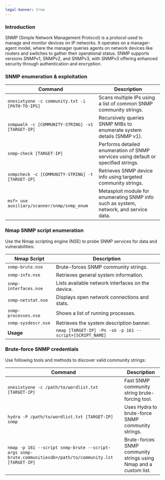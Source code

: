 ```yaml
---
legal-banner: true
---
```


### **Introduction**

SNMP (Simple Network Management Protocol) is a protocol used to manage and monitor devices on IP networks. It operates on a manager-agent model, where the manager queries agents on network devices like routers and switches to gather their operational status. SNMP supports versions SNMPv1, SNMPv2, and SNMPv3, with SNMPv3 offering enhanced security through authentication and encryption.


### **SNMP enumeration & exploitation**

| Command | Description |
|---------|-------------|
| `onesixtyone -c community.txt -i [PATH-TO-IPS]` | Scans multiple IPs using a list of common SNMP community strings. |
| `snmpwalk -c [COMMUNITY-STRING] -v1 [TARGET-IP]` | Recursively queries SNMP MIBs to enumerate system details (SNMP v1). |
| `snmp-check [TARGET-IP]` | Performs detailed enumeration of SNMP services using default or specified strings. |
| `snmpcheck -c [COMMUNITY-STRING] -t [TARGET-IP]` | Retrieves SNMP device info using targeted community strings. |
| `msf> use auxiliary/scanner/snmp/snmp_enum` | Metasploit module for enumerating SNMP info such as system, network, and service data. |


### **Nmap SNMP script enumeration**

Use the Nmap scripting engine (NSE) to probe SNMP services for data and vulnerabilities:

| Nmap Script | Description |
|-------------|-------------|
| `snmp-brute.nse` | Brute-forces SNMP community strings. |
| `snmp-info.nse` | Retrieves general system information. |
| `snmp-interfaces.nse` | Lists available network interfaces on the device. |
| `snmp-netstat.nse` | Displays open network connections and stats. |
| `snmp-processes.nse` | Shows a list of running processes. |
| `snmp-sysdescr.nse` | Retrieves the system description banner. |
| **Usage** | `nmap [TARGET-IP] -Pn -sU -p 161 --script=[SCRIPT_NAME]` |


### **Brute-force SNMP credentials**

Use following tools and methods to discover valid community strings:

| Command | Description |
|---------|-------------|
| `onesixtyone -c /path/to/wordlist.txt [TARGET-IP]` | Fast SNMP community string brute-forcing tool. |
| `hydra -P /path/to/wordlist.txt [TARGET-IP] snmp` | Uses Hydra to brute-force SNMP community strings. |
| `nmap -p 161 --script snmp-brute --script-args snmp-brute.communitiesdb=/path/to/community.lst [TARGET-IP]` | Brute-forces SNMP community strings using Nmap and a custom list. |
